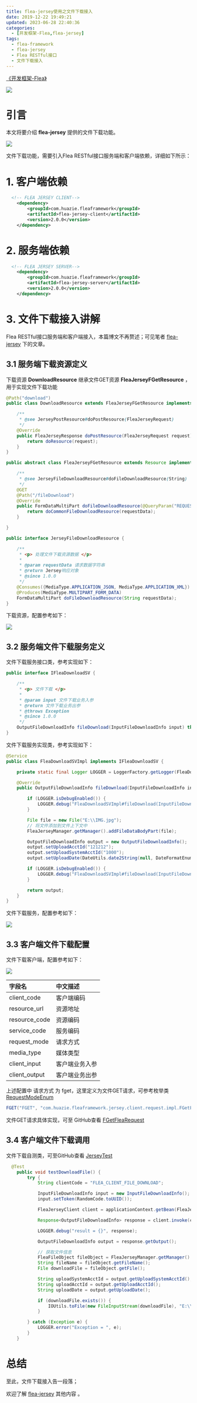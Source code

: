 ```yaml
---
title: flea-jersey使用之文件下载接入
date: 2019-12-22 19:49:21
updated: 2023-06-28 22:40:36
categories:
  - [开发框架-Flea,flea-jersey]
tags:
  - flea-framework
  - flea-jersey
  - Flea RESTful接口
  - 文件下载接入
---
```


[《开发框架-Flea》](/categories/开发框架-Flea/)

![](/images/flea-logo.png)


# 引言
本文将要介绍 **flea-jersey** 提供的文件下载功能。

<!-- more -->

[![](/images/flea-framework.png)](https://github.com/Huazie/flea-framework)

文件下载功能，需要引入Flea RESTful接口服务端和客户端依赖，详细如下所示：

# 1. 客户端依赖
```xml
  <!-- FLEA JERSEY CLIENT-->
    <dependency>
        <groupId>com.huazie.fleaframework</groupId>
        <artifactId>flea-jersey-client</artifactId>
        <version>2.0.0</version>
    </dependency>
```

# 2. 服务端依赖
```xml
  <!-- FLEA JERSEY SERVER-->
    <dependency>
        <groupId>com.huazie.fleaframework</groupId>
        <artifactId>flea-jersey-server</artifactId>
        <version>2.0.0</version>
    </dependency>
```

# 3. 文件下载接入讲解
Flea RESTful接口服务端和客户端接入，本篇博文不再赘述；可见笔者 [flea-jersey](/categories/开发框架-Flea/flea-jersey/) 下的文章。

## 3.1 服务端下载资源定义
下载资源 **DownloadResource** 继承文件GET资源 **FleaJerseyFGetResource** ，用于实现文件下载功能
```java
@Path("download")
public class DownloadResource extends FleaJerseyFGetResource implements JerseyPostResource {

    /**
     * @see JerseyPostResource#doPostResource(FleaJerseyRequest)
     */
    @Override
    public FleaJerseyResponse doPostResource(FleaJerseyRequest request) {
        return doResource(request);
    }
}
```

```java
public abstract class FleaJerseyFGetResource extends Resource implements JerseyFileDownloadResource {

    /**
     * @see JerseyFileDownloadResource#doFileDownloadResource(String)
     */
    @GET
    @Path("/fileDownload")
    @Override
    public FormDataMultiPart doFileDownloadResource(@QueryParam("REQUEST") String requestData) {
        return doCommonFileDownloadResource(requestData);
    }

}
```

```java
public interface JerseyFileDownloadResource {

    /**
     * <p> 处理文件下载资源数据 </p>
     *
     * @param requestData 请求数据字符串
     * @return Jersey响应对象
     * @since 1.0.0
     */
    @Consumes({MediaType.APPLICATION_JSON, MediaType.APPLICATION_XML})
    @Produces(MediaType.MULTIPART_FORM_DATA)
    FormDataMultiPart doFileDownloadResource(String requestData);
}
```
下载资源，配置参考如下：

![](flea-jersey-resource.png)

## 3.2 服务端文件下载服务定义
文件下载服务接口类，参考实现如下：

```java
public interface IFleaDownloadSV {

    /**
     * <p> 文件下载 </p>
     *
     * @param input 文件下载业务入参
     * @return 文件下载业务出参
     * @throws Exception
     * @since 1.0.0
     */
    OutputFileDownloadInfo fileDownload(InputFileDownloadInfo input) throws Exception;
}
```
文件下载服务实现类，参考实现如下：

```java
@Service
public class FleaDownloadSVImpl implements IFleaDownloadSV {

    private static final Logger LOGGER = LoggerFactory.getLogger(FleaDownloadSVImpl.class);

    @Override
    public OutputFileDownloadInfo fileDownload(InputFileDownloadInfo input) throws Exception {

        if (LOGGER.isDebugEnabled()) {
            LOGGER.debug("FleaDownloadSVImpl#fileDownload(InputFileDownloadInfo) Start");
        }

        File file = new File("E:\\IMG.jpg");
        // 将文件添加到文件上下文中
        FleaJerseyManager.getManager().addFileDataBodyPart(file);

        OutputFileDownloadInfo output = new OutputFileDownloadInfo();
        output.setUploadAcctId("121212");
        output.setUploadSystemAcctId("1000");
        output.setUploadDate(DateUtils.date2String(null, DateFormatEnum.YYYYMMDDHHMMSS));

        if (LOGGER.isDebugEnabled()) {
            LOGGER.debug("FleaDownloadSVImpl#fileDownload(InputFileDownloadInfo) End");
        }

        return output;
    }
}
```
文件下载服务，配置参考如下：

![](flea-jersey-res-service.png)

## 3.3 客户端文件下载配置
文件下载客户端，配置参考如下：

![](flea-jersey-res-client.png)

|   字段名                |    中文描述        |
|:------------------------|:----------------------|
|client_code          | 客户端编码          |
|resource_url        | 资源地址             |
|resource_code     | 资源编码            |
|service_code        | 服务编码             |
|request_mode      | 请求方式       |
|media_type          | 媒体类型            |
|client_input        |  客户端业务入参  |
|client_output      |  客户端业务出参  |

上述配置中 请求方式 为 fget，这里定义为文件GET请求，可参考枚举类 [RequestModeEnum](https://github.com/Huazie/flea-framework/blob/dev/flea-jersey/flea-jersey-client/src/main/java/com/huazie/fleaframework/jersey/client/request/RequestModeEnum.java)

```java
FGET("FGET", "com.huazie.fleaframework.jersey.client.request.impl.FGetFleaRequest", "文件GET请求")
```
文件GET请求具体实现，可至 GitHub查看 [FGetFleaRequest](https://github.com/Huazie/flea-framework/blob/dev/flea-jersey/flea-jersey-client/src/main/java/com/huazie/fleaframework/jersey/client/request/impl/FGetFleaRequest.java)

## 3.4 客户端文件下载调用
文件下载自测类，可至GitHub查看 [JerseyTest](https://github.com/Huazie/flea-framework/blob/dev/flea-jersey/flea-jersey-client/src/test/java/com/huazie/fleaframework/jersey/client/resource/JerseyTest.java)

```java
  @Test
    public void testDownloadFile() {
        try {
            String clientCode = "FLEA_CLIENT_FILE_DOWNLOAD";

            InputFileDownloadInfo input = new InputFileDownloadInfo();
            input.setToken(RandomCode.toUUID());

            FleaJerseyClient client = applicationContext.getBean(FleaJerseyClient.class);

            Response<OutputFileDownloadInfo> response = client.invoke(clientCode, input, OutputFileDownloadInfo.class);

            LOGGER.debug("result = {}", response);

            OutputFileDownloadInfo output = response.getOutput();

            // 获取文件信息
            FleaFileObject fileObject = FleaJerseyManager.getManager().getFileObject();
            String fileName = fileObject.getFileName();
            File downloadFile = fileObject.getFile();

            String uploadSystemAcctId = output.getUploadSystemAcctId();
            String uploadAcctId = output.getUploadAcctId();
            String uploadDate = output.getUploadDate();

            if (downloadFile.exists()) {
                IOUtils.toFile(new FileInputStream(downloadFile), "E:\\" + uploadDate + "_" + uploadSystemAcctId + "_" + uploadAcctId + "_" + fileName);
            }

        } catch (Exception e) {
            LOGGER.error("Exception = ", e);
        }
    }
```

# 总结

至此，文件下载接入告一段落； 

欢迎了解  [flea-jersey](/categories/开发框架-Flea/flea-jersey/)  其他内容 。
